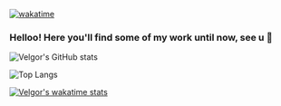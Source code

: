 [![wakatime](https://wakatime.com/badge/user/df323db4-6b37-4233-81a6-dab00bb4f034.svg)](https://wakatime.com/@df323db4-6b37-4233-81a6-dab00bb4f034)
  
### Helloo! Here you'll find some of my work until now, see u 👋

![Velgor's GitHub stats](https://github-readme-stats.vercel.app/api?username=esquivelgor&show_icons=true&theme=radical)

![Top Langs](https://github-readme-stats-one-flame-74.vercel.app/api/top-langs/?username=esquivelgor&layout=compact)

[![Velgor's wakatime stats](https://github-readme-stats-one-flame-74.vercel.app/api/wakatime?username=Velgor)](https://github.com/anuraghazra/github-readme-stats)

